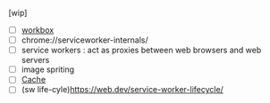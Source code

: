 [wip]

- [ ] [workbox](https://developer.chrome.com/docs/workbox/)
- [ ] chrome://serviceworker-internals/
- [ ] service workers : act as proxies between web browsers and web servers
- [ ] image spriting
- [ ] [Cache](https://developer.mozilla.org/en-US/docs/Web/API/Cache)
- [ ] (sw life-cyle)https://web.dev/service-worker-lifecycle/

